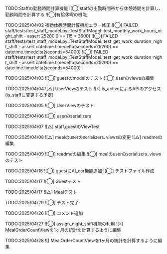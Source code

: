 ﻿TODO:Staffの勤務時間計算機能
![◯]staffの出勤時間帯から休憩時間を計算し､勤務時間を計算する
![◯]有給休暇の機能

TODO:2025/04/02 夜勤休憩時間計算機能エラー修正
![◯] FAILED staff/tests/test_staff_model.py::TestStaffModel::test_monthly_work_hours_night_shift - assert 25200.0 == (15 * 3600)
![◯] FAILED staff/tests/test_staff_model.py::TestStaffModel::test_get_work_duration_night_shift - assert datetime.timedelta(seconds=25200) == datetime.timedelta(seconds=54000)
![◯] FAILED staff/tests/test_staff_model.py::TestStaffModel::test_get_work_duration_night_shift - assert datetime.timedelta(seconds=25200) == datetime.timedelta(seconds=54000)

TODO:2025/04/03
![◯] guestのmodelのテスト
![◯] userのviewsの編集

TODO:2025/04/04
![△] UserViewのテスト
![☓] is_activeによるAPIのアクセス (is_staffに変更する予定)

TODO:2025/04/05
![◯] UserViewのテスト

TODO:2025/04/06
![◯] userのserializers

TODO:2025/04/07
![△] staff,guestのViewTest

TODO:2025/04/08
![△] mealのuserのserializers､viewsの変更
![△] readmeの編集

TODO:2025/04/09
![◯] readmeの編集
![◯] mealのuserのserializers､viewsのテスト

TODO:2025/04/16
![◯] guestにAI_ocr機能追加
![◯] テストファイル作成

TODO:2025/04/17
![◯] Guestテスト

TODO:2025/04/17
![△] Mealテスト

TODO:2025/04/20
![◯] テスト完了

TODO:2025/04/26
![◯] コメント追加

TODO:2025/04/27
![◯] assign_night_shift機能の利用
![☓] MealOrderCountViewを1ヶ月の統計を計算するように編集

TODO:2025/04/28
![] MealOrderCountViewを1ヶ月の統計を計算するように編集